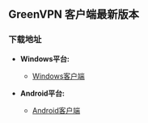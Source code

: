 ## GreenVPN 客户端最新版本
### 下载地址
- **Windows平台:**
  * [Windows客户端](https://raw.githubusercontent.com/newbreedlimited/greenvpn/master/GreenVPN_1.02.zip)

- **Android平台:**
  * [Android客户端](https://raw.githubusercontent.com/newbreedlimited/greenvpn/master/green_1.0e_signed.apk)
